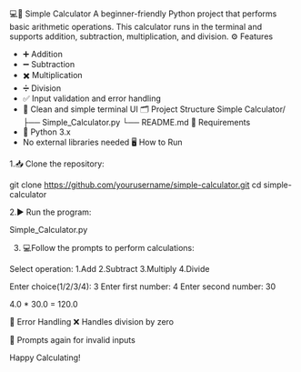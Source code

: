 💻🧮 Simple Calculator
A beginner-friendly Python project that performs basic arithmetic operations. This calculator runs in the terminal and supports addition, subtraction, multiplication, and division.
⚙️ Features
* ➕ Addition
* ➖ Subtraction
* ✖️ Multiplication
* ➗ Division
* ✅ Input validation and error handling
* 🧼 Clean and simple terminal UI
🗂️ Project Structure
Simple Calculator/ ├── Simple_Calculator.py └── README.md
🧰 Requirements
* 🐍 Python 3.x
* No external libraries needed
🖥️ How to Run

1.📥 Clone the repository:

  git clone https://github.com/yourusername/simple-calculator.git
  cd simple-calculator

2.▶️ Run the program:

  Simple_Calculator.py

3. 💻Follow the prompts to perform calculations:

  Select operation:
  1.Add
  2.Subtract
  3.Multiply
  4.Divide

  Enter choice(1/2/3/4): 3
  Enter first number: 4
  Enter second number: 30

  4.0 * 30.0 = 120.0

🚫 Error Handling
❌ Handles division by zero

🔁 Prompts again for invalid inputs

Happy Calculating!
